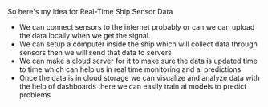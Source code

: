 So here's my idea for Real-Time Ship Sensor Data
- We can connect sensors to the internet probably or can we can upload the data locally when we get the signal.
- We can setup a computer inside the ship which will collect data through sensors then we will send that data to servers
- We can make a cloud server for it to make sure the data is updated time to time which can help us in real time monitoring and ai predictions
- Once the data is in cloud storage we can visualize and analyze data with the help of dashboards there we can easily train ai models to predict problems 